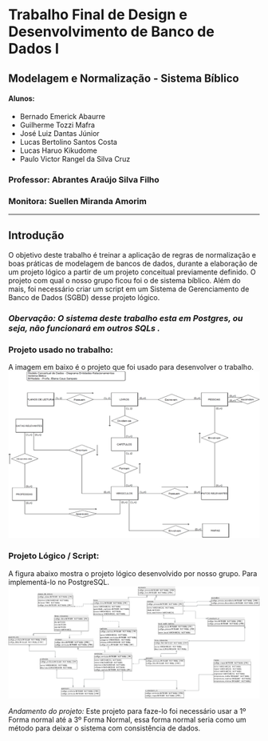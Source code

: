 # Trabalho Final de Design e Desenvolvimento de Banco de Dados I
## Modelagem e Normalização - Sistema Bíblico
#### Alunos:
* Bernado Emerick Abaurre
* Guilherme Tozzi Mafra
* José Luiz Dantas Júnior
* Lucas Bertolino Santos Costa
* Lucas Haruo Kikudome
* Paulo Victor Rangel da Silva Cruz

### Professor: Abrantes Araújo Silva Filho
### Monitora: Suellen Miranda Amorim

---
## Introdução
O objetivo deste trabalho é treinar a aplicação de regras de normalização e boas práticas de modelagem de bancos de dados, durante a elaboração de um projeto lógico a partir de um projeto conceitual previamente definido. O projeto com qual o nosso grupo ficou foi o de sistema bíblico. Além do mais, foi necessário criar um script em um Sistema de Gerenciamento de Banco de Dados (SGBD) desse projeto lógico.

### *Obervação: O sistema deste trabalho esta em Postgres, ou seja, não funcionará em outros SQLs .*

### Projeto usado no trabalho:
A imagem em baixo é o projeto que foi usado para desenvolver o trabalho.
![Projeto Conceitual - "Bíblico"](Arquivos_recebidos/ModeloConceitual_SistemaBiblico.png)

### Projeto Lógico / Script:
A figura abaixo mostra o projeto lógico desenvolvido por nosso grupo. Para implementá-lo no PostgreSQL.
![Projeto Lógico - "Bíblico"](ProjetoLogico_PowerArchitect.png)

*Andamento do projeto:* Este projeto para faze-lo foi necessário usar a 1º Forma normal até a 3º Forma Normal, essa forma normal seria como um método para deixar o sistema com consistência de dados.  

